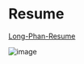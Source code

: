 # Resume
[Long-Phan-Resume](https://github.com/justinphan3110/Resume/blob/master/Long-Phan-Resume.pdf) 


![image](https://user-images.githubusercontent.com/44376091/57339159-8365c600-70fe-11e9-949e-4b21bc595872.png)


